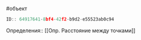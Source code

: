 #объект

```javascript
ID:: 64917641-8bf4-42f2-b9d2-e55523ab0c94
```

Определения:: [[Опр. Расстояние между точками]]
